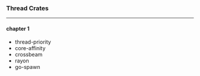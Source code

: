 ### Thread Crates
---

#### chapter 1
- thread-priority
- core-affinity
- crossbeam
- rayon
- go-spawn
